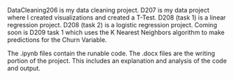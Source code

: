 DataCleaning206 is my data cleaning project. 
D207 is my data project where I created visualizations and created a T-Test. 
D208 (task 1) is a linear regression project. 
D208 (task 2) is a logistic regression project. 
Coming soon is D209 task 1 which uses the K Nearest Neighbors algorithm to make predictions for the Churn Variable. 

The .ipynb files contain the runable code. The .docx files are the writing portion of the project. This includes an explanation and analysis of the code and output. 

